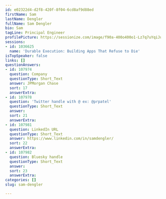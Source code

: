 ```yaml
---
id: e02322d4-d2f8-420f-8f04-6cd8af9d88ed
firstName: Sam
lastName: Dengler
fullName: Sam Dengler
bio: Sam
tagLine: Principal Engineer
profilePicture: https://sessionize.com/image/f90a-400o400o1-Lz7q7uYqiJu4Jec8N5yQC6.jpg
sessions:
- id: 1036625
  name: 'Durable Execution: Building Apps That Refuse to Die'
isTopSpeaker: false
links: []
questionAnswers:
- id: 107974
  question: Company
  questionType: Short_Text
  answer: JPMorgan Chase
  sort: 17
  answerExtra:
- id: 107978
  question: 'Twitter handle with @ ex: @prpatel'
  questionType: Short_Text
  answer:
  sort: 21
  answerExtra:
- id: 107981
  question: LinkedIn URL
  questionType: Short_Text
  answer: https://www.linkedin.com/in/samdengler/
  sort: 22
  answerExtra:
- id: 107982
  question: Bluesky handle
  questionType: Short_Text
  answer:
  sort: 23
  answerExtra:
categories: []
slug: sam-dengler

---
```

